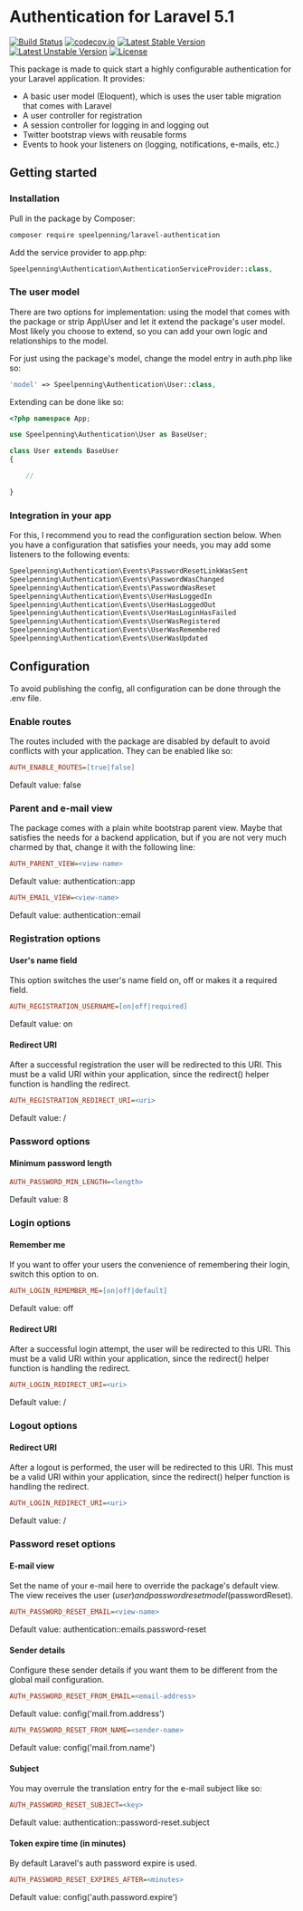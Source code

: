 # Authentication for Laravel 5.1

[![Build Status](https://travis-ci.org/Speelpenning-nl/laravel-authentication.svg)](https://travis-ci.org/Speelpenning-nl/laravel-authentication)
[![codecov.io](http://codecov.io/github/Speelpenning-nl/laravel-authentication/coverage.svg?branch=master)](http://codecov.io/github/Speelpenning-nl/laravel-authentication?branch=master)
[![Latest Stable Version](https://poser.pugx.org/speelpenning/laravel-authentication/version)](https://packagist.org/packages/speelpenning/laravel-authentication)
[![Latest Unstable Version](https://poser.pugx.org/speelpenning/laravel-authentication/v/unstable)](//packagist.org/packages/speelpenning/laravel-authentication)
[![License](https://poser.pugx.org/speelpenning/laravel-authentication/license)](https://packagist.org/packages/speelpenning/laravel-authentication)

This package is made to quick start a highly configurable authentication for your Laravel application. It provides:
- A basic user model (Eloquent), which is uses the user table migration that comes with Laravel
- A user controller for registration
- A session controller for logging in and logging out
- Twitter bootstrap views with reusable forms
- Events to hook your listeners on (logging, notifications, e-mails, etc.)

## Getting started

### Installation

Pull in the package by Composer:

```bash
composer require speelpenning/laravel-authentication
```

Add the service provider to app.php:
 
```php
Speelpenning\Authentication\AuthenticationServiceProvider::class,
```

### The user model

There are two options for implementation: using the model that comes with the package or strip App\User and let it extend the package's user model. Most likely you choose to extend, so you can add your own logic and relationships to the model.

For just using the package's model, change the model entry in auth.php like so:

```php
'model' => Speelpenning\Authentication\User::class,
```

Extending can be done like so:

```php
<?php namespace App;

use Speelpenning\Authentication\User as BaseUser;

class User extends BaseUser
{

    //

}
```

### Integration in your app

For this, I recommend you to read the configuration section below. When you have a configuration that satisfies your needs, you may add some listeners to the following events:

```php
Speelpenning\Authentication\Events\PasswordResetLinkWasSent
Speelpenning\Authentication\Events\PasswordWasChanged
Speelpenning\Authentication\Events\PasswordWasReset
Speelpenning\Authentication\Events\UserHasLoggedIn
Speelpenning\Authentication\Events\UserHasLoggedOut
Speelpenning\Authentication\Events\UserHasLoginHasFailed
Speelpenning\Authentication\Events\UserWasRegistered
Speelpenning\Authentication\Events\UserWasRemembered
Speelpenning\Authentication\Events\UserWasUpdated
```

## Configuration

To avoid publishing the config, all configuration can be done through the .env file.

### Enable routes

The routes included with the package are disabled by default to avoid conflicts with your application. They can be enabled like so:

```ini
AUTH_ENABLE_ROUTES=[true|false]
```
Default value: false

### Parent and e-mail view

The package comes with a plain white bootstrap parent view. Maybe that satisfies the needs for a backend application, but if you are not very much charmed by that, change it with the following line:

```ini
AUTH_PARENT_VIEW=<view-name>
```
Default value: authentication::app

```ini
AUTH_EMAIL_VIEW=<view-name>
```
Default value: authentication::email

### Registration options

#### User's name field

This option switches the user's name field on, off or makes it a required field.

```ini
AUTH_REGISTRATION_USERNAME=[on|off|required]
```
Default value: on

#### Redirect URI

After a successful registration the user will be redirected to this URI. This must be a valid URI within your application, since the redirect() helper function is handling the redirect.

```ini
AUTH_REGISTRATION_REDIRECT_URI=<uri>
```
Default value: /

### Password options

#### Minimum password length

```ini
AUTH_PASSWORD_MIN_LENGTH=<length>
```
Default value: 8

### Login options

#### Remember me

If you want to offer your users the convenience of remembering their login, switch this option to on.

```ini
AUTH_LOGIN_REMEMBER_ME=[on|off|default]
```
Default value: off

#### Redirect URI

After a successful login attempt, the user will be redirected to this URI.  This must be a valid URI within your application, since the redirect() helper function is handling the redirect.

```ini
AUTH_LOGIN_REDIRECT_URI=<uri>
```
Default value: /

### Logout options
 
#### Redirect URI

After a logout is performed, the user will be redirected to this URI. This must be a valid URI within your application, since the redirect() helper function is handling the redirect.

```ini
AUTH_LOGIN_REDIRECT_URI=<uri>
```
Default value: /

### Password reset options

#### E-mail view

Set the name of your e-mail here to override the package's default view. The view receives the user ($user) and password reset model ($passwordReset).

```ini
AUTH_PASSWORD_RESET_EMAIL=<view-name>
```
Default value: authentication::emails.password-reset

#### Sender details

Configure these sender details if you want them to be different from the global mail configuration. 

```ini
AUTH_PASSWORD_RESET_FROM_EMAIL=<email-address>
```
Default value: config('mail.from.address')

```ini
AUTH_PASSWORD_RESET_FROM_NAME=<sender-name>
```
Default value: config('mail.from.name')

#### Subject

You may overrule the translation entry for the e-mail subject like so:

```ini
AUTH_PASSWORD_RESET_SUBJECT=<key>
```
Default value: authentication::password-reset.subject

#### Token expire time (in minutes)

By default Laravel's auth password expire is used.

```ini
AUTH_PASSWORD_RESET_EXPIRES_AFTER=<minutes>
```
Default value: config('auth.password.expire')
